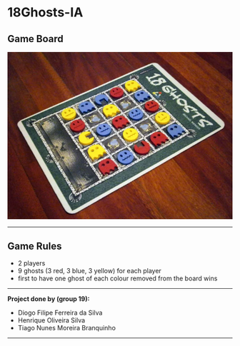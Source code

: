 # 18Ghosts-IA

## Game Board

![img](images/18ghosts.png)

---

## Game Rules

- 2 players
- 9 ghosts (3 red, 3 blue, 3 yellow) for each player
- first to have one ghost of each colour removed from the board wins

---

**Project done by (group 19):**
- Diogo Filipe Ferreira da Silva
- Henrique Oliveira Silva
- Tiago Nunes Moreira Branquinho

---
